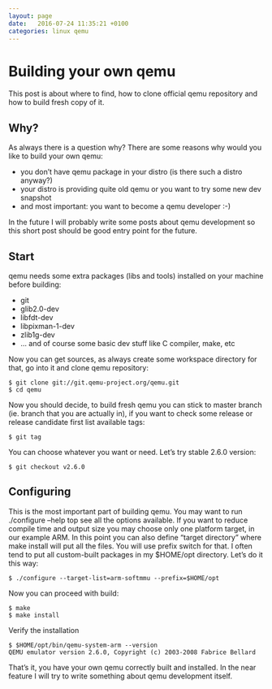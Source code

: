```yaml
---
layout: page
date:   2016-07-24 11:35:21 +0100
categories: linux qemu
---
```


# Building your own qemu #

This post is about where to find, how to clone official qemu repository and how to build fresh copy of it.

## Why? ##

As always there is a question why? There are some reasons why would you like to build your own qemu:

* you don’t have qemu package in your distro (is there such a distro anyway?)
* your distro is providing quite old qemu or you want to try some new dev snapshot
* and most important: you want to become a qemu developer :-)

In the future I will probably write some posts about qemu development so this short post should be good entry
point for the future.

## Start ##

qemu needs some extra packages (libs and tools) installed on your machine before building:


* git
* glib2.0-dev
* libfdt-dev
* libpixman-1-dev
* zlib1g-dev
* … and of course some basic dev stuff like C compiler, make, etc

Now you can get sources, as always create some workspace directory for that, go into it and clone qemu
repository:

	$ git clone git://git.qemu-project.org/qemu.git
	$ cd qemu

Now you should decide, to build fresh qemu you can stick to master branch (ie. branch that you are actually
in), if you want to check some release or release candidate first list available tags:

	$ git tag

You can choose whatever you want or need. Let’s try stable 2.6.0 version:

	$ git checkout v2.6.0

## Configuring ##

This is the most important part of building qemu. You may want to run ./configure –help top see all the
options available. If you want to reduce compile time and output size you may choose only one platform
target, in our example ARM. In this point you can also define “target directory” where make install will put
all the files. You will use prefix switch for that. I often tend to put all custom-built packages in my $HOME/opt directory. Let’s do it this way:

	$ ./configure --target-list=arm-softmmu --prefix=$HOME/opt

Now you can proceed with build:

	$ make
	$ make install

Verify the installation

	$ $HOME/opt/bin/qemu-system-arm --version
	QEMU emulator version 2.6.0, Copyright (c) 2003-2008 Fabrice Bellard

That’s it, you have your own qemu correctly built and installed. In the near feature I will try to write
something about qemu development itself.
